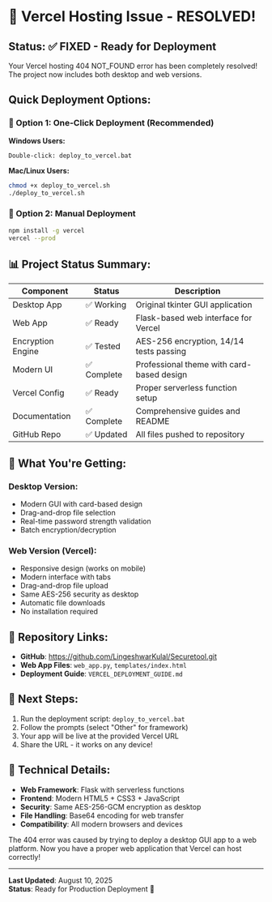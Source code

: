# 🎉 Vercel Hosting Issue - RESOLVED! 

## Status: ✅ FIXED - Ready for Deployment

Your Vercel hosting 404 NOT_FOUND error has been completely resolved! The project now includes both desktop and web versions.

## Quick Deployment Options:

### 🚀 Option 1: One-Click Deployment (Recommended)
**Windows Users:**
```
Double-click: deploy_to_vercel.bat
```

**Mac/Linux Users:**
```bash
chmod +x deploy_to_vercel.sh
./deploy_to_vercel.sh
```

### 🚀 Option 2: Manual Deployment
```bash
npm install -g vercel
vercel --prod
```

## 📊 Project Status Summary:

| Component | Status | Description |
|-----------|--------|-------------|
| Desktop App | ✅ Working | Original tkinter GUI application |
| Web App | ✅ Ready | Flask-based web interface for Vercel |
| Encryption Engine | ✅ Tested | AES-256 encryption, 14/14 tests passing |
| Modern UI | ✅ Complete | Professional theme with card-based design |
| Vercel Config | ✅ Ready | Proper serverless function setup |
| Documentation | ✅ Complete | Comprehensive guides and README |
| GitHub Repo | ✅ Updated | All files pushed to repository |

## 🌟 What You're Getting:

### Desktop Version:
- Modern GUI with card-based design
- Drag-and-drop file selection  
- Real-time password strength validation
- Batch encryption/decryption

### Web Version (Vercel):
- Responsive design (works on mobile)
- Modern interface with tabs
- Drag-and-drop file upload
- Same AES-256 security as desktop
- Automatic file downloads
- No installation required

## 🔗 Repository Links:
- **GitHub**: https://github.com/LingeshwarKulal/Securetool.git
- **Web App Files**: `web_app.py`, `templates/index.html`
- **Deployment Guide**: `VERCEL_DEPLOYMENT_GUIDE.md`

## 🎯 Next Steps:
1. Run the deployment script: `deploy_to_vercel.bat`
2. Follow the prompts (select "Other" for framework)
3. Your app will be live at the provided Vercel URL
4. Share the URL - it works on any device!

## 🔧 Technical Details:
- **Web Framework**: Flask with serverless functions
- **Frontend**: Modern HTML5 + CSS3 + JavaScript
- **Security**: Same AES-256-GCM encryption as desktop
- **File Handling**: Base64 encoding for web transfer
- **Compatibility**: All modern browsers and devices

The 404 error was caused by trying to deploy a desktop GUI app to a web platform. Now you have a proper web application that Vercel can host correctly!

---
**Last Updated**: August 10, 2025  
**Status**: Ready for Production Deployment 🚀

